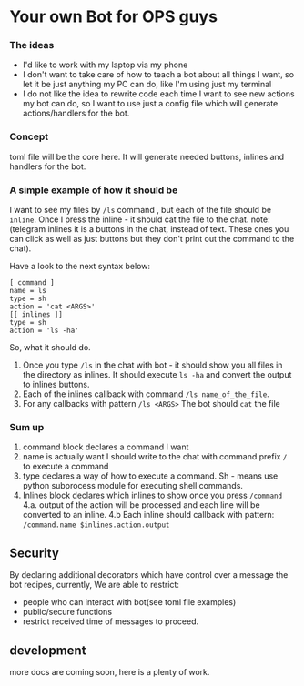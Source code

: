 # Your own Bot for OPS guys

### The ideas
* I'd like to work with my laptop via my phone
* I don't want to take care of how to teach a bot about all things I want, so let it be just anything my PC can do, like I'm using just my terminal
* I do not like the idea to rewrite code each time I want to see new actions my bot can do, so I want to use just a config file which will generate actions/handlers for the bot.

### Concept 
toml file will be the core here. It will generate needed buttons, inlines and handlers for the bot.

### A simple example of how it should be
I want to see my files by `/ls` command , but each of the file should be `inline`. Once I press the inline - it should cat the file to the chat.
note: (telegram inlines it is a buttons in the chat, instead of text. These ones you can click as well as just buttons but they don't print out the command to the chat). </br>

Have a look to the next syntax below:

```
[ command ]
name = ls
type = sh
action = 'cat <ARGS>'
[[ inlines ]]
type = sh
action = 'ls -ha'
```

So, what it should do.
1. Once you type `/ls` in the chat with bot - it should show you all files in the directory as inlines. It should execute `ls -ha` and convert the output to inlines buttons.
2. Each of the inlines callback with command `/ls name_of_the_file`.
3. For any callbacks with pattern `/ls <ARGS>` The bot should `cat` the file

### Sum up
1. command block declares a command I want
2. name is actually want I should write to the chat with command prefix `/` to execute a command
3. type declares a way of how to execute a command. Sh - means use python subprocess module for executing shell commands.
4. Inlines block declares which inlines to show once you press `/command`
4.a. output of the action will be processed and each line will be converted to an inline.
4.b Each inline should callback with pattern: `/command.name $inlines.action.output`

## Security
By declaring additional decorators which have control over a message the bot recipes, currently, We are able to restrict:
* people who can interact with bot(see toml file examples)
* public/secure functions
* restrict received time of messages to proceed.

## development
more docs are coming soon, here is a plenty of work.